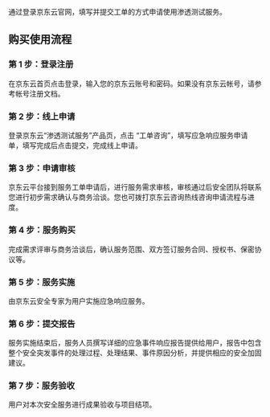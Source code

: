 通过登录京东云官网，填写并提交工单的方式申请使用渗透测试服务。 

## 购买使用流程

### 第 1 步：登录注册
在京东云首页点击登录，输入您的京东云账号和密码。如果没有京东云帐号，请参考帐号注册文档。

### 第 2 步：线上申请
登录京东云“渗透测试服务”产品页，点击 “工单咨询”，填写应急响应服务申请单，填写完成后点击提交，完成线上申请。

### 第 3 步：申请审核
京东云平台接到服务工单申请后，进行服务需求审核，审核通过后安全团队将联系您进行初步需求确认与商务洽谈。您也可拨打京东云咨询热线咨询申请流程与进度。

### 第 4 步：服务购买
完成需求评审与商务洽谈后，确认服务范围、双方签订服务合同、授权书、保密协议等。

### 第 5 步：服务实施
由京东云安全专家为用户实施应急响应服务。

### 第 6 步：提交报告
服务实施结束后，服务人员撰写详细的应急事件响应报告提供给用户，报告中包含整个安全突发事件的处理过程、处理结果、事件原因分析，并提供相应的安全加固建议。

### 第 7 步：服务验收
用户对本次安全服务进行成果验收与项目结项。
